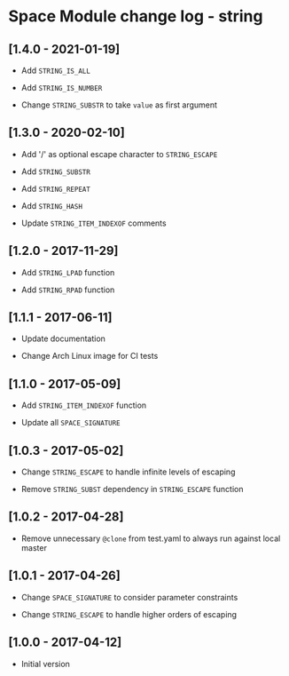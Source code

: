 # Space Module change log - string

## [1.4.0 - 2021-01-19]

+ Add `STRING_IS_ALL`

+ Add `STRING_IS_NUMBER`

* Change `STRING_SUBSTR` to take `value` as first argument


## [1.3.0 - 2020-02-10]

+ Add '/' as optional escape character to `STRING_ESCAPE`

+ Add `STRING_SUBSTR`

+ Add `STRING_REPEAT`

+ Add `STRING_HASH`

* Update `STRING_ITEM_INDEXOF` comments


## [1.2.0 - 2017-11-29]

+ Add `STRING_LPAD` function

+ Add `STRING_RPAD` function


## [1.1.1 - 2017-06-11]

* Update documentation

* Change Arch Linux image for CI tests


## [1.1.0 - 2017-05-09]

* Add `STRING_ITEM_INDEXOF` function

* Update all `SPACE_SIGNATURE`


## [1.0.3 - 2017-05-02]

* Change `STRING_ESCAPE` to handle infinite levels of escaping

* Remove `STRING_SUBST` dependency in `STRING_ESCAPE` function


## [1.0.2 - 2017-04-28]

* Remove unnecessary `@clone` from test.yaml to always run against local master


## [1.0.1 - 2017-04-26]

* Change `SPACE_SIGNATURE` to consider parameter constraints

* Change `STRING_ESCAPE` to handle higher orders of escaping


## [1.0.0 - 2017-04-12]

+ Initial version
